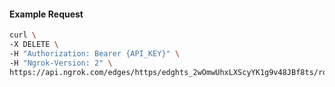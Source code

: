 <!-- Code generated for API Clients. DO NOT EDIT. -->

#### Example Request

```bash
curl \
-X DELETE \
-H "Authorization: Bearer {API_KEY}" \
-H "Ngrok-Version: 2" \
https://api.ngrok.com/edges/https/edghts_2wOmwUhxLXScyYK1g9v48JBf8ts/routes/edghtsrt_2wOmwSActdhVUdN3vjjwsY3GwCC/traffic_policy
```
